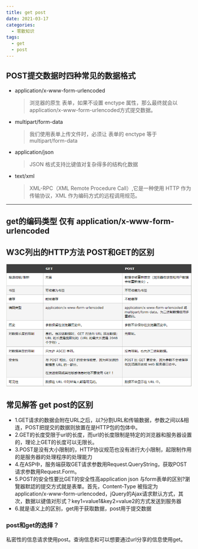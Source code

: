 ```yaml
---
title: get post
date: 2021-03-17
categories: 
  - 零散知识
tags: 
  - get
  - post
---
```

## POST提交数据时四种常见的数据格式

- application/x-www-form-urlencoded
  
  > 浏览器的原生 表单，如果不设置 enctype 属性，那么最终就会以 application/x-www-form-urlencoded方式提交数据。
- multipart/form-data
  
  > 我们使用表单上传文件时，必须让 表单的 enctype 等于 multipart/form-data
- application/json
  
  > JSON 格式支持比键值对复杂得多的结构化数据
- text/xml
  
  > XML-RPC（XML Remote Procedure Call）,它是一种使用 HTTP 作为传输协议，XML 作为编码方式的远程调用规范。

****

## get的编码类型 仅有 application/x-www-form-urlencoded

## W3C列出的HTTP方法 POST和GET的区别

![区别](./get&post/post-bg1.png)  

## 常见解答 get post的区别

- 1.GET请求的数据会附在URL之后，以?分割URL和传输数据，参数之间以&相连，POST把提交的数据则放置在是HTTP包的包体中。
- 2.GET的长度受限于url的长度，而url的长度限制是特定的浏览器和服务器设置的，理论上GET的长度可以无限长。
- 3.POST是没有大小限制的，HTTP协议规范也没有进行大小限制，起限制作用的是服务器的处理程序的处理能力
- 4.在ASP中，服务端获取GET请求参数用Request.QueryString，获取POST请求参数用Request.Form。
- 5.POST的安全性要比GET的安全性高application json 与form表单的区别?瀏覽器默認的提交方式就是表單。首先，Content-Type 被指定为 application/x-www-form-urlencoded，jQuery的Ajax请求默认方式，其次，数据以键值对形式？key1=value1&key2=value2的方式发送到服务器
- 6.就是语义上的区别，get用于获取数据，post用于提交数据

### post和get的选择？

私密性的信息请求使用post。查询信息和可以想要通过url分享的信息使用get。

